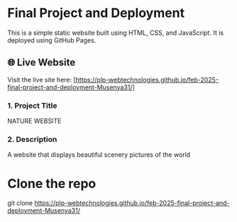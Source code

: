 # Final Project and Deployment

This is a simple static website built using HTML, CSS, and JavaScript. It is deployed using GitHub Pages.

## 🌐 Live Website

Visit the live site here: [https://plp-webtechnologies.github.io/feb-2025-final-project-and-deployment-Musenya31/]


### 1. Project Title 
NATURE WEBSITE

### 2. Description
A website that displays beautiful scenery pictures of the world 

# Clone the repo
git clone https://plp-webtechnologies.github.io/feb-2025-final-project-and-deployment-Musenya31/


